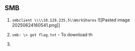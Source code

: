 ## SMB
1. `smbclient \\\\10.129.235.5\\WorkShares`
	![[Pasted image 20250624160541.png]]

2. `smb: \> get flag.txt` - To download th 
3. 
